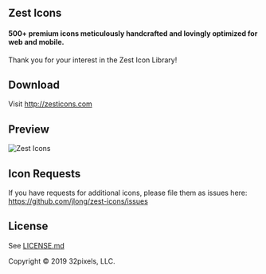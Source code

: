 Zest Icons
----------

#### 500+ premium icons meticulously handcrafted and lovingly optimized for web and mobile.

Thank you for your interest in the Zest Icon Library!

## Download

Visit <http://zesticons.com>

## Preview

![Zest Icons](./zest-pro/preview.png)

## Icon Requests

If you have requests for additional icons, please file them as issues here:
<https://github.com/jlong/zest-icons/issues>

## License

See [LICENSE.md](LICENSE.md)

Copyright © 2019 32pixels, LLC.
